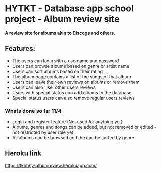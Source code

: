 # HYTKT - Database app school project - Album review site 

**A review site for albums akin to Discogs and others.**

## Features:

* The users can login with a username and password
* Users can browse albums based on genre or artist name
* Users can sort albums based on their rating
* The album page contains a list of the songs of that album
* Users can leave their own reviews on albums or remove them
* Users can also 'like' other users reviews
* Users with special status can add albums to the database
* Special status users can also remove regular users reviews

### Whats done so far 11/4

* Login and register feature (Not used for anything yet)
* Albums, genres and songs can be added, but not removed or edited - not restricted by user role yet.
* All albums can be browsed and the can be sorted by genre

## Heroku link
https://tkhnhy-albumreview.herokuapp.com/

